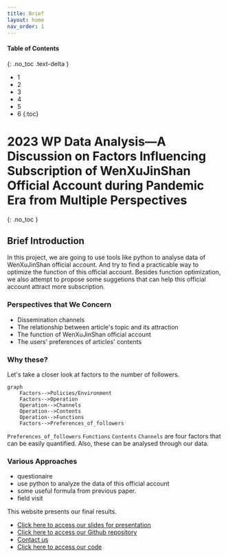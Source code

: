 ```yaml
---
title: Brief
layout: home
nav_order: 1
---
```


#### Table of Contents
{: .no_toc .text-delta }

- 1
- 2
- 3
- 4
- 5
- 6
{:toc}

# 2023 WP Data Analysis—A Discussion on Factors Influencing Subscription of WenXuJinShan Official Account during Pandemic Era from Multiple Perspectives
{: .no_toc }

## Brief Introduction
In this project, we are going to use tools like python to analyse data of WenXuJinShan official account. And try to find a practicable way to optimize 
the function of this official account. Besides function optimization, we also attempt to propose some suggetions that can help this official account 
attract more subscription.

### Perspectives that We Concern
- Dissemination channels
- The relationship between article's topic and its attraction
- The function of WenXuJinShan official account
- The users' preferences of articles' contents

### Why these?
Let's take a closer look at factors to the number of followers.

```mermaid
graph
    Factors-->Policies/Environment
    Factors-->Operation
    Operation-->Channels
    Operation-->Contents
    Operation-->Functions
    Factors-->Preferences_of_followers
```
`Preferences_of_followers` `Functions` `Contents` `Channels` are four factors that can be easily quantified. Also, these can be analysed through our data.

### Various Approaches
- questionaire
- use python to analyze the data of this official account
- some useful formula from previous paper.
- field visit

This website presents our final results.
- [Click here to access our slides for presentation](https://github.com/goooooooooooogle/just-the-docs-template/blob/main/files/Team2_Pre.pptx)
- [Click here to access our Github repository](https://github.com/goooooooooooogle/just-the-docs-template)
- [Contact us](https://goooooooooooogle.github.io/just-the-docs-template/about.html)
- [Click here to access our code](https://github.com/goooooooooooogle/just-the-docs-template/tree/main/code)
